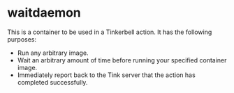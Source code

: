 # waitdaemon
This is a container to be used in a Tinkerbell action. It has the following purposes:

- Run any arbitrary image.
- Wait an arbitrary amount of time before running your specified container image.
- Immediately report back to the Tink server that the action has completed successfully.
